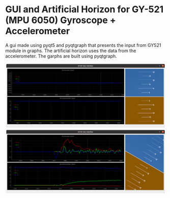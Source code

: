 # GUI and Artificial Horizon for GY-521 (MPU 6050) Gyroscope + Accelerometer 

A gui made using pyqt5 and pyqtgraph that presents the input from GY521 module in graphs. The artificial horizon uses the data from the accelerometer. The garphs are built using pyqtgraph.

![idle](screenshots/idle.png)
![tilt](screenshots/tilt.png)